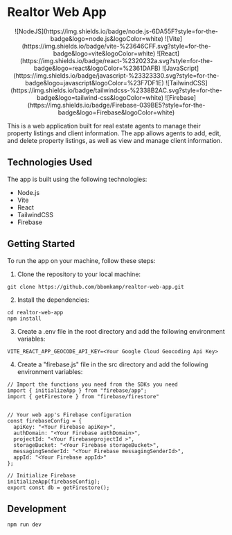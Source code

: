 # Realtor Web App
<div align="center">
![NodeJS](https://img.shields.io/badge/node.js-6DA55F?style=for-the-badge&logo=node.js&logoColor=white)
![Vite](https://img.shields.io/badge/vite-%23646CFF.svg?style=for-the-badge&logo=vite&logoColor=white)
![React](https://img.shields.io/badge/react-%2320232a.svg?style=for-the-badge&logo=react&logoColor=%2361DAFB)
![JavaScript](https://img.shields.io/badge/javascript-%23323330.svg?style=for-the-badge&logo=javascript&logoColor=%23F7DF1E)
![TailwindCSS](https://img.shields.io/badge/tailwindcss-%2338B2AC.svg?style=for-the-badge&logo=tailwind-css&logoColor=white)
![Firebase](https://img.shields.io/badge/Firebase-039BE5?style=for-the-badge&logo=Firebase&logoColor=white)
</div>

This is a web application built for real estate agents to manage their property listings and client information. The app allows agents to add, edit, and delete property listings, as well as view and manage client information.

## Technologies Used
The app is built using the following technologies:
* Node.js
* Vite
* React
* TailwindCSS
* Firebase

## Getting Started

To run the app on your machine, follow these steps:
1. Clone the repository to your local machine:

```
git clone https://github.com/bbomkamp/realtor-web-app.git
```
2. Install the dependencies:
```
cd realtor-web-app
npm install
```

3. Create a .env file in the root directory and add the following environment variables:
```
VITE_REACT_APP_GEOCODE_API_KEY=<Your Google Cloud Geocoding Api Key>
```

4. Create a "firebase.js" file in the src directory and add the following environment variables:
```
// Import the functions you need from the SDKs you need
import { initializeApp } from "firebase/app";
import { getFirestore } from "firebase/firestore"


// Your web app's Firebase configuration
const firebaseConfig = {
  apiKey: "<Your Firebase apiKey>",
  authDomain: "<Your Firebase authDomain>",
  projectId: "<Your FirebaseprojectId >",
  storageBucket: "<Your Firebase storageBucket>",
  messagingSenderId: "<Your Firebase messagingSenderId>",
  appId: "<Your Firebase appId>"
};

// Initialize Firebase
initializeApp(firebaseConfig);
export const db = getFirestore();
```

## Development
```
npm run dev
```





